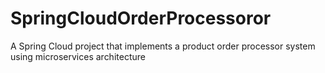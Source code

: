 # SpringCloudOrderProcessoror
A Spring Cloud project that implements a product order processor system using microservices architecture
